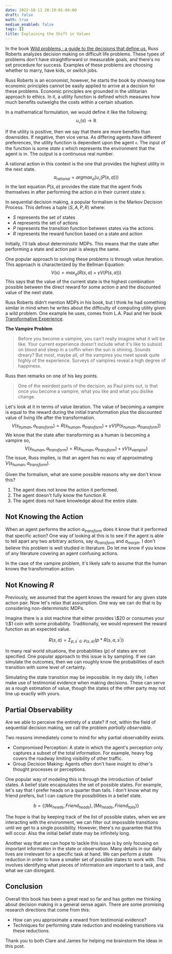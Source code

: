 ```yaml
---
date: 2022-10-11 20:19:01-04:00
draft: false
math: true
medium_enabled: false
tags: []
title: Explaining the Shift in Values
---
```


In the book [Wild problems : a guide to the decisions that define us](https://www.worldcat.org/title/1321820629), Russ Roberts analyzes decision making on difficult life problems. These types of problems don't have straightforward or measurable goals, and there's no set procedure for success. Examples of these problems are choosing whether to marry, have kids, or switch jobs.


Russ Roberts is an economist, however, he starts the book
by showing how economic principles cannot be easily
applied to arrive at a decision for these problems.
Economic principles are grounded in the utilitarian approach to ethics. In it, a utility function is defined which measures how much benefits outweighs the costs within a certain situation.

In a mathematical formulation, we would define it like the following:
$$
u_\mathfrak{a}(s) \rightarrow \mathbb{R}
$$

If the utility is positive, then we say that there are more benefits than downsides. If negative, then vice versa. As differing agents have different preferences,
the utility function is dependent upon the agent $\mathfrak{a}$. The input of the function is some *state* $s$ which represents the environment that the agent is in. The output is a continuous real number. 

A rational action in this context is the one that provides the highest utility in the next state.
$$
a_{rational} = argmax_a(u_\mathfrak{a}(P(s,a)))
$$
In the last equation $P(s, a)$ provides the state that the agent finds themselves in after performing the action $a$ in their current state $s$.

In sequential decision making, a popular formalism is the Markov Decision Process. This defines a tuple $\langle S,A, P, R \rangle$ where:

- $S$ represents the set of states
- $A$ represents the set of actions
- $P$ represents the transition function between states via the actions
- $R$ represents the reward function based on a state and action

Initially, I'll talk about deterministic MDPs. This means that the state after performing a state and action pair is always the same.

One popular approach to solving these problems is through value iteration. This approach is characterized by the Bellman Equation:
$$
V(s) = max_a(R(s,a) + \gamma V(P(s,a)))
$$
This says that the value of the current state is the highest combination possible between the direct reward for some action $a$ and the discounted value of the next state.

Russ Roberts didn't mention MDPs in his book, but I think he had something similar in mind when he writes about the difficulty of computing utility given a wild problem. One example he uses, comes from L.A. Paul and her book [Transformative Experience](https://www.worldcat.org/title/872342141).

**The Vampire Problem**

> Before you become a vampire, you can't really imagine what it will be like. Your current experience doesn't include what it's like to subsist on blood and sleep in a coffin when the sun is shining. Sounds dreary? But most, maybe all, of the vampires you meet speak quite highly of the experience. Surveys of vampires reveal a high degree of happiness.

Russ then remarks on one of his key points.

> One of the weirdest parts of the decision, as Paul pints out, is that once you become a vampire, what you like and what you dislike change.

Let's look at it in terms of value iteration. The value of becoming a vampire is equal to the reward during the initial transformation plus the discounted value of living life after the transformation.
$$
V(s_{human}, a_{transform}) = R(s_{human}, a_{transform}) + \gamma V(P(s_{human}, a_{transform}))
$$
We know that the state after transforming as a human is becoming a vampire so,
$$
V(s_{human}, a_{transform})  = R(s_{human}, a_{transform}) + \gamma V(s_{vampire})
$$
The issue, Russ implies, is that an agent has no way of approximating $V(s_{human}, a_{transform})$.

Given the formalism, what are some possible reasons why we don't know this?

1. The agent does not know the action it performed.
2. The agent doesn't fully know the function $R$.
3. The agent does not have knowledge about the entire state.

## Not Knowing the Action

When an agent performs the action $a_{transform}$ does it know that it performed that specific action? One way of looking at this is to see if the agent is able to tell apart any two arbitrary actions, say $a_{transform}$ and $a_{morph}$. I don't believe this problem is well studied in literature. Do let me know if you know of any literature covering an agent confusing actions.

In the case of the vampire problem, it's likely safe to assume that the human knows the transformation action.

## Not Knowing $R$

Previously, we assumed that the agent knows
the reward for any given state action pair.
Now let's relax that assumption. One way we can
do that is by considering non-deterministic
MDPs.

Imagine there is a slot machine that either provides
\\$20 or consumes your \\$1 coin with some probability.
Traditionally, we would represent the reward function
as an expected value.

$$
R(s, a) = \Sigma_{p, s^\prime \in P(s, a)}{(p * R(s,a,s^\prime))}
$$

In many real world situations, the probabilities ($p$) of
states are not specified. One popular approach to
this issue is by sampling. If we can simulate the outcomes, then we can roughly know the probabilities
of each transition with some level of certainty.

Simulating the state transition may be impossible.
In my daily life, I often make use of testimonial
evidence when making decisions. These can serve
as a rough estimation of value, though the states
of the other party may not line up exactly with yours.


## Partial Observability

Are we able to perceive the entirety of
a state? If not, within the field of
sequential decision making, we call the
problem *partially observable*.

Two reasons immediately come to mind for why partial observability exists.
- Compromised Perception: A state in which the agent's perception only captures a subset of the total information. For example, heavy fog covers the roadway
limiting visibility of other traffic.
- Group Decision Making: Agents often don't have insight to other's thought processes or perceptions.


One popular way of modeling this is through
the introduction of belief states. A belief
state encapsulates the set of possible states.
For example, let's say that I prefer heads on a
quarter than tails. I don't know what my friend
prefers, but I can capture the possibilities in a
belief state.

$$
b = \{ (Me_{heads}, Friend_{heads}), (Me_{heads}, Friend_{tails}) \}
$$

The hope is that by keeping track of the
list of possible states, when we are interacting
with the environment, we can filter out impossible
transitions until we get to a single possibility.
However, there's no guarantee that this will occur.
Also the initial belief state may be infinitely long.

Another way that we can hope to tackle this issue
is by only focusing on important information in the
state or observation. Many details in our daily lives
are irrelevant for a specific task at hand.
We can perform a state reduction in order to have a
smaller set of possible states to work with.
This involves identifying what pieces of information
are important to a task, and what we can disregard.


## Conclusion

Overall this book has been a great read so far
and has gotten me thinking about decision making
in a general sense again. There are some promising
research directions that come from this:
- How can you approximate a reward from testimonial evidence?
- Techniques for performing state reduction and modeling transitions via these reductions.

Thank you to both Clare and James for helping me brainstorm the ideas in this post.